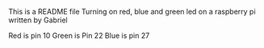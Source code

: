 This is a README file
Turning on red, blue and green led on a raspberry pi
written by Gabriel

Red is pin 10
Green is Pin 22
Blue is pin 27

